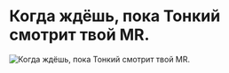 # Когда ждёшь, пока Тонкий смотрит твой MR.

![Когда ждёшь, пока Тонкий смотрит твой MR.](../images/022a4b86-b7f5-41cc-927f-1b25bbb12cad.gif)